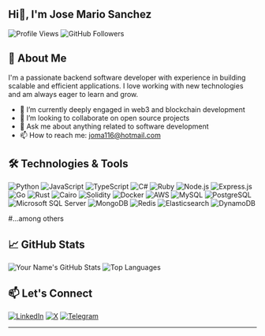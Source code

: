 ## Hi👋,  I'm Jose Mario Sanchez

![Profile Views](https://komarev.com/ghpvc/?username=jsanchez556&color=blueviolet)
![GitHub Followers](https://img.shields.io/github/followers/jsanchez556?label=Follow&style=social)

## 🚀 About Me

I'm a passionate backend software developer with experience in building scalable and efficient applications. I love working with new technologies and am always eager to learn and grow.

- 🌱 I’m currently deeply engaged in web3 and blockchain development
- 👯 I’m looking to collaborate on open source projects
- 💬 Ask me about anything related to software development
- 📫 How to reach me: [joma116@hotmail.com](mailto:joma116@hotmail.com)

## 🛠️ Technologies & Tools

![Python](https://img.shields.io/badge/Python-3776AB?logo=python&logoColor=white)
![JavaScript](https://img.shields.io/badge/JavaScript-F7DF1E?logo=javascript&logoColor=black)
![TypeScript](https://img.shields.io/badge/TypeScript-3178C6?logo=typescript&logoColor=white)
![C#](https://img.shields.io/badge/C%23-239120?logo=c-sharp&logoColor=white)
![Ruby](https://img.shields.io/badge/Ruby-CC342D?logo=ruby&logoColor=white)
![Node.js](https://img.shields.io/badge/Node.js-339933?logo=nodedotjs&logoColor=white)
![Express.js](https://img.shields.io/badge/Express.js-000000?logo=express&logoColor=white)
![Go](https://img.shields.io/badge/Go-00ADD8?logo=go&logoColor=white)
![Rust](https://img.shields.io/badge/Rust-000000?logo=rust&logoColor=white)
![Cairo](https://img.shields.io/badge/Cairo-ffffff?logo=cairo&logoColor=000000)
![Solidity](https://img.shields.io/badge/Solidity-363636?logo=solidity&logoColor=white)
![Docker](https://img.shields.io/badge/Docker-2496ED?style=for-the-badge&logo=docker&logoColor=white)
![AWS](https://img.shields.io/badge/AWS-232F3E?style=for-the-badge&logo=amazon-aws&logoColor=white)
![MySQL](https://img.shields.io/badge/MySQL-4479A1?logo=mysql&logoColor=white)
![PostgreSQL](https://img.shields.io/badge/PostgreSQL-336791?logo=postgresql&logoColor=white)
![Microsoft SQL Server](https://img.shields.io/badge/Microsoft%20SQL%20Server-CC2927?logo=microsoft-sql-server&logoColor=white)
![MongoDB](https://img.shields.io/badge/MongoDB-47A248?logo=mongodb&logoColor=white)
![Redis](https://img.shields.io/badge/Redis-DC382D?logo=redis&logoColor=white)
![Elasticsearch](https://img.shields.io/badge/Elasticsearch-005571?logo=elasticsearch&logoColor=white)
![DynamoDB](https://img.shields.io/badge/DynamoDB-4053D6?logo=amazon-dynamodb&logoColor=white)

#...among others

## 📈 GitHub Stats

![Your Name's GitHub Stats](https://github-readme-stats.vercel.app/api?username=jsanchez556&show_icons=true&theme=radical)
![Top Languages](https://github-readme-stats.vercel.app/api/top-langs/?username=jsanchez556&layout=compact&theme=radical)

## 📫 Let's Connect


[![LinkedIn](https://img.shields.io/badge/LinkedIn-Connect%20with%20me-0A66C2?logo=linkedin&logoColor=white)](https://www.linkedin.com/in/jose-mario-sanchez-vasquez-794b7728)
[![X](https://img.shields.io/badge/X-@username-1DA1F2?logo=x&logoColor=white)](https://x.com/blockchainer_cr)
[![Telegram](https://img.shields.io/badge/Telegram-Join%20Us-0088cc?logo=telegram)](https://x.com/blockchainer_cr)

---
